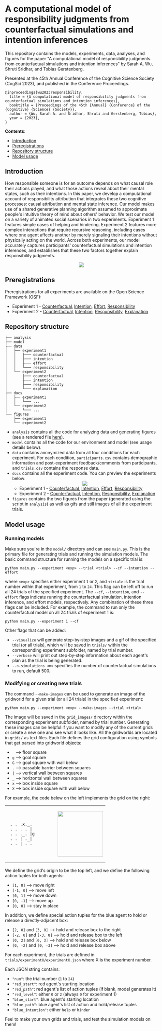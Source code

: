 # A computational model of responsibility judgments from counterfactual simulations and intention inferences

This repository contains the models, experiments, data, analyses, and figures
for the paper "A computational model of responsibility judgments from
counterfactual simulations and intention inferences"
by Sarah A. Wu, Shruti Sridhar, and Tobias Gerstenberg.

Presented at the 45th Annual Conference of the Cognitive Science Society
(CogSci 2023), and published in the Conference Proceedings.

```
@inproceedings{wu2023responsibility,
  title = {A computational model of responsibility judgments from counterfactual simulations and intention inferences},
  booktitle = {Proceedings of the 45th {Annual} {Conference} of the {Cognitive} {Science} {Society}},
  author = {Wu, Sarah A. and Sridhar, Shruti and Gerstenberg, Tobias},
  year = {2023},
}
```

__Contents__:
- [Introduction](#introduction)
- [Preregistrations](#preregistrations)
- [Repository structure](#repository-structure)
- [Model usage](#model-usage)


## Introduction

How responsible someone is for an outcome depends on what causal role their actions played, and what those actions reveal about their mental states, such as their intentions. In this paper, we develop a computational account of responsibility attribution that integrates these two cognitive processes: causal attribution and mental state inference. Our model makes use of a shared generative planning algorithm assumed to approximate people's intuitive theory of mind about others' behavior. We test our model on a variety of animated social scenarios in two experiments. Experiment 1 features simple cases of helping and hindering. Experiment 2 features more complex interactions that require recursive reasoning, including cases where one agent affects another by merely signaling their intentions without physically acting on the world. Across both experiments, our model accurately captures participants' counterfactual simulations and intention inferences, and establishes that these two factors together explain responsibility judgments.

<div align="center"><img src="figures/model.png" /></div>


## Preregistrations

Preregistrations for all experiments are available on the Open Science Framework (OSF):
- Experiment 1 - [Counterfactual](https://osf.io/2gekb),
  [Intention](https://osf.io/c5ahj),
  [Effort](https://osf.io/ekw8h),
  [Responsibility](https://osf.io/qvb2a)
- Experiment 2 - [Counterfactual](https://osf.io/u39wh),
  [Intention](https://osf.io/s4edm),
  [Responsibility](https://osf.io/x2qh7),
  [Explanation](https://osf.io/qd6tv)


## Repository structure

```
├── analysis
├── model
├── data
│   ├── experiment1
│   │   ├─── counterfactual
│   │   ├─── intention
│   │   ├─── effort
│   │   └─── responsibility
│   └── experiment2
│       ├─── counterfactual
│       ├─── intention
│       ├─── responsibility
│       └─── explanation
├── docs
│   ├── experiment1
│   │   └─── ...
│   └── experiment2
│       └─── ...
└── figures
    ├── experiment1
    └── experiment2
```

- `analysis` contains all the code for analyzing data and generating figures
      (see a rendered file [here](https://cicl-stanford.github.io/counterfactual_agents/)).
- `model` contains all the code for our environment and model (see usage details below).
- `data` contains anonymized data from all four conditions for each experiment.
  For each condition, `participants.csv` contains demographic information and
  post-experiment feedback/comments from participants,
  and `trials.csv` contains the response data.
- `docs` contains all the experiment code. You can preview the experiments below:
      <div align="center"><img src="figures/example_trial.gif" /></div>
    - Experiment 1 - [Counterfactual](https://cicl-stanford.github.io/counterfactual_agents/experiment1/counterfactual/),
      [Intention](https://cicl-stanford.github.io/counterfactual_agents/experiment1/intention/),
      [Effort](https://cicl-stanford.github.io/counterfactual_agents/experiment1/effort/),
      [Responsibility](https://cicl-stanford.github.io/counterfactual_agents/experiment1/responsibility/)
    - Experiment 2 - [Counterfactual](https://cicl-stanford.github.io/counterfactual_agents/experiment2/counterfactual/),
      [Intention](https://cicl-stanford.github.io/counterfactual_agents/experiment2/intention/),
      [Responsibility](https://cicl-stanford.github.io/counterfactual_agents/experiment2/responsibility/),
      [Explanation](https://cicl-stanford.github.io/counterfactual_agents/experiment2/explanation/)
- `figures` contains the two figures from the paper (generated using the script
  in `analysis`) as well as gifs and still images of all the experiment trials.


## Model usage

### Running models

Make sure you're in the ``model/`` directory and can see ``main.py``. This is the primary file for generating trials and running the simulation models. The basic command structure for running the models on a specific trial is:
```
python main.py --experiment <exp> --trial <trial> --cf --intention --effort
```
where ``<exp>`` specifies either experiment `1` or `2`, and ``<trial>`` is the trial number within that experiment, from `1` to `24`. This flag can be left off to run all 24 trials of the specified experiment. The ``--cf``, ``--intention``, and ``--effort`` flags indicate running the counterfactual simulation, intention inference, and effort models, respectively. Any combination of these three flags can be included. For example, the command to run only the counterfactual model on all 24 trials of experiment 1 is:
```
python main.py --experiment 1 --cf
```
Other flags that can be added:
*   ``--visualize`` will generate step-by-step images and a gif of the specified trial (or all trials), which will be saved in ``trials/`` within the corresponding experiment subfolder, named by trial number.
*  ``--verbose`` will print out step-by-step information about each agent's plan as the trial is being generated.
*  ``--n-simulations <n>`` specifies the number of counterfactual simulations to run, default 500.

### Modifying or creating new trials

The command `--make-images` can be used to generate an image of the gridworld for a given trial (or all 24 trials) in the specified experiment:
```
python main.py --experiment <exp> --make-images --trial <trial>
```

The image will be saved in the `grid_images/` directory within the corresponding experiment subfolder, named by trial number. Generating these images can be helpful if you want to modify any of the current grids or create a new one and see what it looks like. All the gridworlds are located in `grids/` as text files. Each file defines the grid configuration using symbols that get parsed into gridworld objects:

*   <code>&nbsp;</code> --> floor square
*   `g` --> goal square
*   `G` --> goal square with wall below
*   `.` --> passable barrier between squares
*   `|` --> vertical wall between squares
*   `_` --> horizontal wall between squares
*   `x` --> box inside square
*   `X` --> box inside square with wall below

For example, the code below on the left implements the grid on the right:

<div align="center">
<table>
<tr>
<td style="width:50%">

```
 . . .x._. 
 . . . . |  
 . . ._. |g
 . . | ._| 
 . . | . . 
```

</td>
<td>

<img src="model/grid_images/experiment2/1.png" height="150"></img>

</td>
</tr>
</table>
</div>

We define the grid's origin to be the top left, and we define the following action tuples for both agents:
-  `[1, 0]` --> move right
-  `[-1, 0]` --> move left
-  `[0, 1]` --> move down
-  `[0, -1]` --> move up
-  `[0, 0]` --> stay in place

In addition, we define special action tuples for the blue agent to hold or release a directly-adjacent box:
-  `[2, 0]` and `[3, 0]` --> hold and release box to the right
-  `[-2, 0]` and `[-3, 0]` --> hold and release box to the left
-  `[0, 2]` and `[0, 3]` --> hold and release box below
-  `[0, -2]` and `[0, -3]` --> hold and release box above

For each experiment, the trials are defined in `trials/experimentX/experimentX.json` where X is the experiment number.

Each JSON string contains:
- `"num"`: the trial number (`1` to `24`)
- `"red_start"`: red agent's starting location
- `"red_path"`: red agent's list of action tuples (if blank, model generates it)
- `"red_level"`: either ``0`` or ``2`` (always ``0`` for experiment 1)
- `"blue_start"`: blue agent's starting location
- `"blue_path"`: blue agent's list of action and hold/release tuples
- `"blue_intention"`: either ``help`` or ``hinder``

Feel to make your own grids and trials, and test the simulation models on them!
